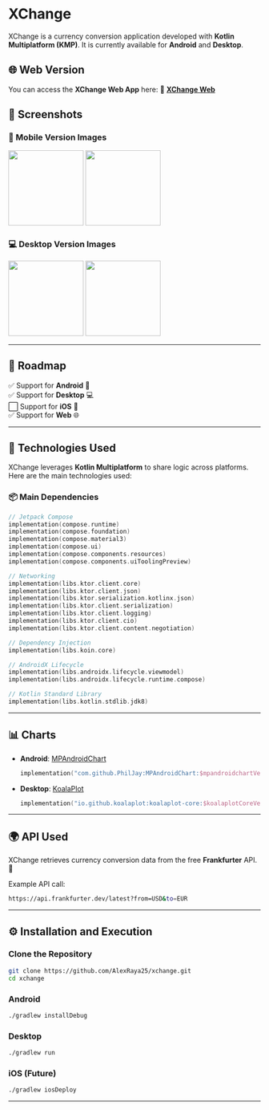 # XChange

XChange is a currency conversion application developed with **Kotlin Multiplatform (KMP)**. It is currently available for **Android** and **Desktop**.

## 🌐 Web Version

You can access the **XChange Web App** here:   🔗 **[XChange Web](https://alexraya25.github.io/XChange-KMP/)**  


## 📸 Screenshots

### 📱 Mobile Version Images

<img src="https://github.com/user-attachments/assets/47e27a1e-5849-4141-ae5d-d24f62f1f2b8" width="150" />
<img src="https://github.com/user-attachments/assets/efc66550-23ff-426f-93b3-2f2a511b09f5" width="150" />

### 💻 Desktop Version Images

<img src="https://github.com/user-attachments/assets/1f261057-fcda-49a8-8efe-f2161ef30f17" width="150" />
<img src="https://github.com/user-attachments/assets/44edbfc4-6dd6-4b18-b1f2-96c8ef6faa7d" width="150" />

---


## 🔧 Roadmap

✅ Support for **Android** 📱  
✅ Support for **Desktop** 💻  
⬜ Support for **iOS** 🍏  
✅ Support for **Web** 🌐  

---

## 🚀 Technologies Used

XChange leverages **Kotlin Multiplatform** to share logic across platforms. Here are the main technologies used:

### 📦 Main Dependencies

```kotlin
// Jetpack Compose
implementation(compose.runtime)
implementation(compose.foundation)
implementation(compose.material3)
implementation(compose.ui)
implementation(compose.components.resources)
implementation(compose.components.uiToolingPreview)

// Networking
implementation(libs.ktor.client.core)
implementation(libs.ktor.client.json)
implementation(libs.ktor.serialization.kotlinx.json)
implementation(libs.ktor.client.serialization)
implementation(libs.ktor.client.logging)
implementation(libs.ktor.client.cio)
implementation(libs.ktor.client.content.negotiation)

// Dependency Injection
implementation(libs.koin.core)

// AndroidX Lifecycle
implementation(libs.androidx.lifecycle.viewmodel)
implementation(libs.androidx.lifecycle.runtime.compose)

// Kotlin Standard Library
implementation(libs.kotlin.stdlib.jdk8)
```

---

## 📊 Charts

- **Android**: [MPAndroidChart](https://github.com/PhilJay/MPAndroidChart)
  
  ```kotlin
  implementation("com.github.PhilJay:MPAndroidChart:$mpandroidchartVersion")
  ```

- **Desktop**: [KoalaPlot](https://github.com/KoalaPlot/koalaplot-core)
  
  ```kotlin
  implementation("io.github.koalaplot:koalaplot-core:$koalaplotCoreVersion")
  ```

---

## 🌍 API Used

XChange retrieves currency conversion data from the free **Frankfurter** API. 📡

Example API call:

```bash
https://api.frankfurter.dev/latest?from=USD&to=EUR
```

---

## ⚙️ Installation and Execution

### Clone the Repository

```bash
git clone https://github.com/AlexRaya25/xchange.git
cd xchange
```

### Android

```bash
./gradlew installDebug
```

### Desktop

```bash
./gradlew run
```

### iOS (Future)

```bash
./gradlew iosDeploy
```

---
